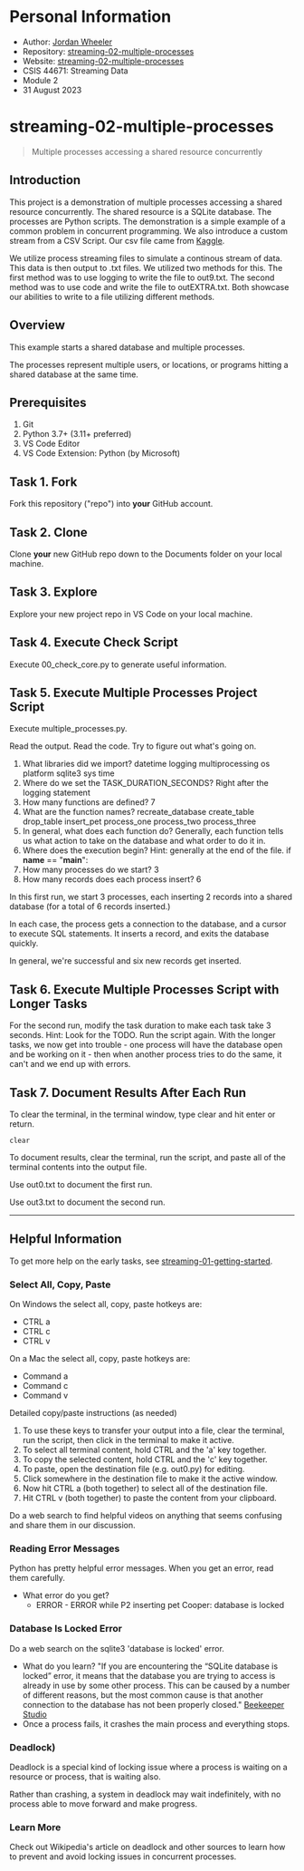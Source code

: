 # Personal Information
- Author: [Jordan Wheeler](https://github.com/jordanwheeler7)
- Repository: [streaming-02-multiple-processes](https://github.com/jordanwheeler7/streaming-02-multiple-processes)
- Website: [streaming-02-multiple-processes](https://jordanwheeler7.github.io/streaming-02-multiple-processes)
- CSIS 44671: Streaming Data
- Module 2
- 31 August 2023

# streaming-02-multiple-processes

> Multiple processes accessing a shared resource concurrently

## Introduction

This project is a demonstration of multiple processes accessing a shared resource concurrently. The shared resource is a SQLite database. The processes are Python scripts. The demonstration is a simple example of a common problem in concurrent programming. We also introduce a custom stream from a CSV Script. Our csv file came from [Kaggle](https://www.kaggle.com/datasets/nurielreuven/boeing-historical-airplane-orders-deliveries).

We utilize process streaming files to simulate a continous stream of data. This data is then output to .txt files. We utilized two methods for this. The first method was to use logging to write the file to out9.txt. The second method was to use code and write the file to outEXTRA.txt. Both showcase our abilities to write to a file utilizing different methods.

## Overview

This example starts a shared database and multiple processes.

The processes represent multiple users, or locations, or programs 
hitting a shared database at the same time. 

## Prerequisites

1. Git
1. Python 3.7+ (3.11+ preferred)
1. VS Code Editor
1. VS Code Extension: Python (by Microsoft)

## Task 1. Fork 

Fork this repository ("repo") into **your** GitHub account. 

## Task 2. Clone

Clone **your** new GitHub repo down to the Documents folder on your local machine. 

## Task 3. Explore

Explore your new project repo in VS Code on your local machine.

## Task 4. Execute Check Script

Execute 00_check_core.py to generate useful information.

## Task 5. Execute Multiple Processes Project Script

Execute multiple_processes.py.

Read the output. Read the code. 
Try to figure out what's going on. 

1. What libraries did we import?
datetime
logging
multiprocessing
os
platform
sqlite3
sys
time
1. Where do we set the TASK_DURATION_SECONDS?
Right after the logging statement
1. How many functions are defined? 
7
1. What are the function names? 
recreate_database
create_table
drop_table
insert_pet
process_one
process_two
process_three
1. In general, what does each function do? 
Generally, each function tells us what action to take on the database and what order to do it in.
1. Where does the execution begin? Hint: generally at the end of the file.
if __name__ == "__main__":
1. How many processes do we start?
3
1. How many records does each process insert?
6

In this first run, we start 3 processes, 
each inserting 2 records into a shared database 
(for a total of 6 records inserted.)

In each case, the process gets a connection to the database, 
and a cursor to execute SQL statements.
It inserts a record, and exits the database quickly.

In general, we're successful and six new records get inserted. 

## Task 6. Execute Multiple Processes Script with Longer Tasks

For the second run, modify the task duration to make each task take 3 seconds. 
Hint: Look for the TODO.
Run the script again. 
With the longer tasks, we now get into trouble - 
one process will have the database open and be working on it - 
then when another process tries to do the same, it can't and 
we end up with errors. 

## Task 7. Document Results After Each Run

To clear the terminal, in the terminal window, type clear and hit enter or return. 

`clear`

To document results, clear the terminal, run the script, and paste all of the terminal contents into the output file.

Use out0.txt to document the first run. 

Use out3.txt to document the second run.


-----

## Helpful Information

To get more help on the early tasks, see [streaming-01-getting-started](https://github.com/denisecase/streaming-01-getting-started).

### Select All, Copy, Paste

On Windows the select all, copy, paste hotkeys are:

- CTRL a 
- CTRL c 
- CTRL v 

On a Mac the select all, copy, paste hotkeys are:

- Command a
- Command c
- Command v

Detailed copy/paste instructions (as needed)

1. To use these keys to transfer your output into a file, 
clear the terminal, run the script, then click in the terminal to make it active.
1. To select all terminal content, hold CTRL and the 'a' key together. 
1. To copy the selected content, hold CTRL and the 'c' key together. 
1. To paste, open the destination file (e.g. out0.py) for editing.
1. Click somewhere in the destination file to make it the active window.
1. Now hit CTRL a (both together) to select all of the destination file.
1. Hit CTRL v (both together) to paste the content from your clipboard.

Do a web search to find helpful videos on anything that seems confusing
and share them in our discussion.

### Reading Error Messages

Python has pretty helpful error messages. 
When you get an error, read them carefully. 

- What error do you get?
    - ERROR - ERROR while P2 inserting pet Cooper: database is locked

### Database Is Locked Error

Do a web search on the sqlite3 'database is locked' error.

- What do you learn?
"If you are encountering the “SQLite database is locked” error, it means that the database you are trying to access is already in use by some other process. This can be caused by a number of different reasons, but the most common cause is that another connection to the database has not been properly closed." [Beekeeper Studio](https://www.beekeeperstudio.io/blog/how-to-solve-sqlite-database-is-locked-error#:~:text=If%20you%20are%20encountering%20the%20%E2%80%9CSQLite%20database%20is%20locked%E2%80%9D%20error,has%20not%20been%20properly%20closed.)
- Once a process fails, it crashes the main process and everything stops. 

### Deadlock)

Deadlock is a special kind of locking issue where a process 
is waiting on a resource or process, that is waiting also. 

Rather than crashing, a system in deadlock may wait indefinitely, 
with no process able to move forward and make progress.

### Learn More

Check out Wikipedia's article on deadlock and other sources to learn how to prevent and avoid locking issues in concurrent processes. 


